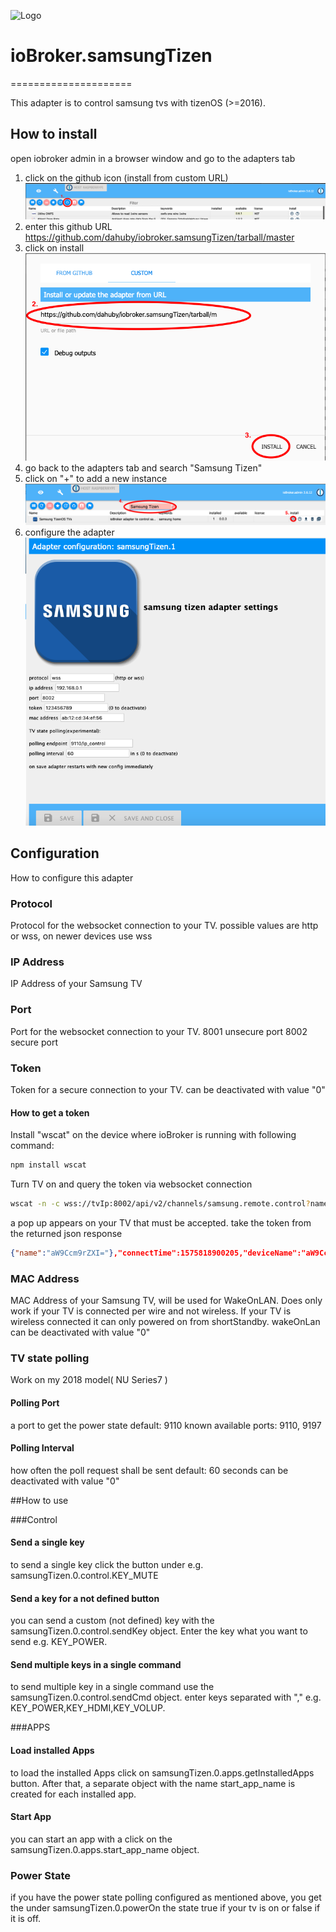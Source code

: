 ![Logo](admin/samsung.png)
# ioBroker.samsungTizen
=====================

This adapter is to control samsung tvs with tizenOS (>=2016).

## How to install

open iobroker admin in a browser window and go to the adapters tab

1. click on the github icon (install from custom URL)
![install1](images/install1.png)
2. enter this github URL https://github.com/dahuby/iobroker.samsungTizen/tarball/master
3. click on install
![install2](images/install2.png)
4. go back to the adapters tab and search "Samsung Tizen"
5. click on "+" to add a new instance
![install3](images/install3.png)
6. configure the adapter 
![install4](images/install4.png)

## Configuration

How to configure this adapter

### Protocol

Protocol for the websocket connection to your TV.
possible values are http or wss, on newer devices use wss

### IP Address 

IP Address of your Samsung TV

### Port

Port for the websocket connection to your TV.
8001 unsecure port
8002 secure port

### Token 

Token for a secure connection to your TV. 
can be deactivated with value "0"
#### How to get a token 

Install "wscat" on the device where ioBroker is running with following command:
```sh
npm install wscat
```
Turn TV on and query the token via websocket connection 
```sh
wscat -n -c wss://tvIp:8002/api/v2/channels/samsung.remote.control?name=aW9Ccm9rZXI=
```
a pop up appears on your TV that must be accepted.
take the token from the returned json response
```json
{"name":"aW9Ccm9rZXI="},"connectTime":1575818900205,"deviceName":"aW9Ccm9rZXI=","id":"12345678-797c-45b0-b0f1-233535918548","isHost":false}],"id":"12345678-797c-45b0-b0f1-233535918548","token":"10916644"},"event":"ms.channel.connect"}
```

### MAC Address

MAC Address of your Samsung TV, will be used for WakeOnLAN. 
Does only work if your TV is connected per wire and not wireless.
If your TV is wireless connected it can only powered on from shortStandby.
wakeOnLan can be deactivated with value "0"
### TV state polling

Work on my 2018 model( NU Series7 )

#### Polling Port

a port to get the power state 
default: 9110
known available ports: 9110, 9197

#### Polling Interval 

how often the poll request shall be sent
default: 60 seconds
can be deactivated with value "0"

##How to use

###Control
#### Send a single key
to send a single key click the button under e.g. samsungTizen.0.control.KEY_MUTE

#### Send a key for a not defined button
you can send a custom (not defined) key with the samsungTizen.0.control.sendKey object.
Enter the key what you want to send e.g. KEY_POWER.

#### Send multiple keys in a single command 
to send multiple key in a single command use the samsungTizen.0.control.sendCmd object.
enter keys separated with "," e.g. KEY_POWER,KEY_HDMI,KEY_VOLUP.

###APPS
#### Load installed Apps
to load the installed Apps click on samsungTizen.0.apps.getInstalledApps button.
After that, a separate object with the name start_app_name is created for each installed app.

#### Start App
you can start an app with a click on the samsungTizen.0.apps.start_app_name object.

### Power State 

if you have the power state polling configured as mentioned above, you get the under samsungTizen.0.powerOn the state true if your tv is on or false if it is off.

